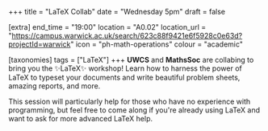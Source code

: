 +++
title = "LaTeX Collab"
date = "Wednesday 5pm"
draft = false

[extra]
end_time = "19:00"
location = "A0.02"
location_url = "https://campus.warwick.ac.uk/search/623c88f9421e6f5928c0e63d?projectId=warwick"
icon = "ph-math-operations"
colour = "academic"

[taxonomies]
tags = ["LaTeX"]
+++
**UWCS** and **MathsSoc** are collabing to bring you the ✨LaTeX✨ workshop! Learn how to harness the power of LaTeX to typeset your documents and write beautiful problem sheets, amazing reports, and more. 

This session will particularly help for those who have no experience with programming, but feel free to come along if you're already using LaTeX and want to ask for more advanced LaTeX help.
